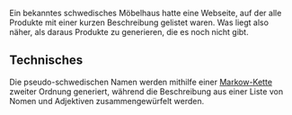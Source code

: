 Ein bekanntes schwedisches Möbelhaus hatte eine Webseite, auf der alle Produkte mit einer kurzen Beschreibung gelistet waren.
Was liegt also näher, als daraus Produkte zu generieren, die es noch nicht gibt.

## Technisches
Die pseudo-schwedischen Namen werden mithilfe einer [Markow-Kette](https://de.wikipedia.org/wiki/Markow-Kette) zweiter Ordnung generiert,
während die Beschreibung aus einer Liste von Nomen und Adjektiven zusammengewürfelt werden.

